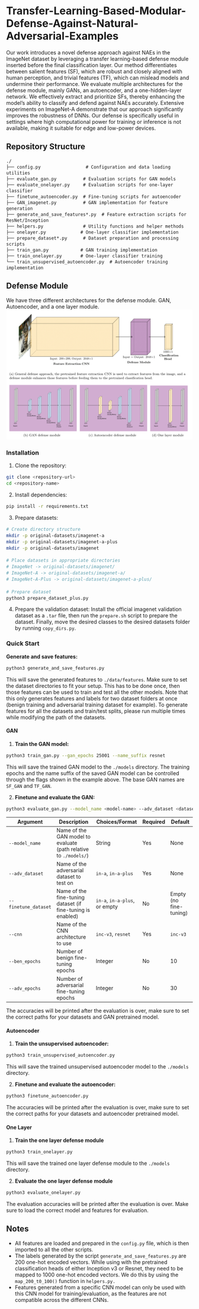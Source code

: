 # Transfer-Learning-Based-Modular-Defense-Against-Natural-Adversarial-Examples

Our work introduces a novel defense approach against NAEs in the ImageNet dataset by leveraging a transfer learning-based defense module inserted before the final classification layer. Our method differentiates between salient features (SF), which are robust and closely aligned with human perception, and trivial features (TF), which can mislead models and undermine their performance. We evaluate multiple architectures for the defense module, mainly GANs, an autoencoder, and a one-hidden-layer network. We effectively extract and prioritize SFs, thereby enhancing the model’s ability to classify and defend against NAEs accurately. Extensive experiments on ImageNet-A demonstrate that our approach significantly improves the robustness of DNNs. Our defense is specifically useful in settings where high computational power for training or inference is not available, making it suitable for edge and low-power devices.


## Repository Structure
```
./
├── config.py                 # Configuration and data loading utilities
├── evaluate_gan.py          # Evaluation scripts for GAN models
├── evaluate_onelayer.py     # Evaluation scripts for one-layer classifier
├── finetune_autoencoder.py  # Fine-tuning scripts for autoencoder
├── GAN_imagenet.py          # GAN implementation for feature generation
├── generate_and_save_features*.py  # Feature extraction scripts for ResNet/Inception
├── helpers.py               # Utility functions and helper methods
├── onelayer.py             # One-layer classifier implementation
├── prepare_dataset*.py      # Dataset preparation and processing scripts
├── train_gan.py            # GAN training implementation
├── train_onelayer.py       # One-layer classifier training
└── train_unsupervised_autoencoder.py  # Autoencoder training implementation
```


## Defense Module
We have three different architectures for the defense module. GAN, Autoencoder, and a one layer module. 
![Architecture Diagram](https://raw.githubusercontent.com/ohamdash/Transfer-Learning-Based-Modular-Defense-Against-Natural-Adversarial-Examples/main/assets/architecture.png)

### Installation
1. Clone the repository:
```bash
git clone <repository-url>
cd <repository-name>
```

2. Install dependencies:
```bash
pip install -r requirements.txt
```

3. Prepare datasets:
```bash
# Create directory structure
mkdir -p original-datasets/imagenet-a
mkdir -p original-datasets/imagenet-a-plus
mkdir -p original-datasets/imagenet

# Place datasets in appropriate directories
# ImageNet -> original-datasets/imagenet/
# ImageNet-A -> original-datasets/imagenet-a/
# ImageNet-A-Plus -> original-datasets/imagenet-a-plus/

# Prepare dataset
python3 prepare_dataset_plus.py
```
4. Prepare the validation dataset: Install the official imagenet validation dataset as a `.tar` file, then run the `prepare.sh` script to prepare the dataset. Finally, move the desired classes to the desired datasets folder by running `copy_dirs.py`.

### Quick Start
**Generate and save features:**
```bash
python3 generate_and_save_features.py
```
This will save the generated features to `./data/features`. Make sure to set the dataset directories to fit your setup. This has to be done once, then those features can be used to train and test all the other models. Note that this only generates features and labels for two dataset folders at once (benign training and adversarial training dataset for example). To generate features for all the datasets and train/test splits, please run multiple times while modifying the path of the datasets.
#### GAN
1. **Train the GAN model:**
```bash
python3 train_gan.py --gan_epochs 25001 --name_suffix resnet
```
This will save the trained GAN model to the `./models` directory. The training epochs and the name suffix of the saved GAN model can be controlled through the flags shown in the example above. The base GAN names are `SF_GAN` and `TF_GAN`.

2. **Finetune and evaluate the GAN:**
```bash
python3 evaluate_gan.py --model_name <model-name> --adv_dataset <dataset> --cnn <cnn-type> [--finetune_dataset <dataset>] [--ben_epochs <epochs>] [--adv_epochs <epochs>]
```
| Argument | Description | Choices/Format | Required | Default |
| --- | --- | --- | --- | --- |
| `--model_name` | Name of the GAN model to evaluate (path relative to `./models/`) | String | Yes | None |
| `--adv_dataset` | Name of the adversarial dataset to test on | `in-a`, `in-a-plus` | Yes | None |
| `--finetune_dataset` | Name of the fine-tuning dataset (if fine-tuning is enabled) | `in-a`, `in-a-plus`, or empty | No | Empty (no fine-tuning) |
| `--cnn` | Name of the CNN architecture to use | `inc-v3`, `resnet` | Yes | `inc-v3` |
| `--ben_epochs` | Number of benign fine-tuning epochs | Integer | No | 10 |
| `--adv_epochs` | Number of adversarial fine-tuning epochs | Integer | No | 30 |

The accuracies will be printed after the evaluation is over, make sure to set the correct paths for your datasets and GAN pretrained model. 
#### Autoencoder
1. **Train the unsupervised autoencoder:**
```bash
python3 train_unsupervised_autoencoder.py
```
This will save the trained unsupervised autoencoder model to the `./models` directory.

2. **Finetune and evaluate the autoencoder:**
```bash
python3 finetune_autoencoder.py
```

The accuracies will be printed after the evaluation is over, make sure to set the correct paths for your datasets and autoencoder pretrained model.
#### One Layer
1. **Train the one layer defense module**
```bash
python3 train_onelayer.py
```
This will save the trained one layer defense module to the `./models` directory. 

2. **Evaluate the one layer defense module**
```bash
python3 evaluate_onelayer.py
```
The evaluation accuracies will be printed after the evaluation is over. Make sure to load the correct model and features for evaluation.

## Notes
- All features are loaded and prepared in the `config.py` file, which is then imported to all the other scripts.
- The labels generated by the script `generate_and_save_features.py` are 200 one-hot encoded vectors. While using with the pretrained classification heads of either Inception v3 or Resnet, they need to be mapped to 1000 one-hot encoded vectors. We do this by using the `map_200_t0_100()` function in `helpers.py.`
- Features generated from a specific CNN model can only be used with this CNN model for training/evaluation, as the features are not compatible across the different CNNs.
